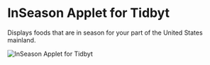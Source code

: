 # InSeason Applet for Tidbyt

Displays foods that are in season for your part of the United States mainland.

![InSeason Applet for Tidbyt](inseason.gif)
